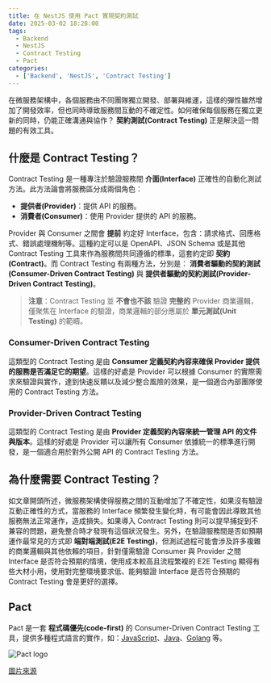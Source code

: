 ```yaml
---
title: 在 NestJS 使用 Pact 實現契約測試
date: 2025-03-02 18:28:00
tags:
  - Backend
  - NestJS
  - Contract Testing
  - Pact
categories:
  - ['Backend', 'NestJS', 'Contract Testing']
---
```


在微服務架構中，各個服務由不同團隊獨立開發、部署與維運，這樣的彈性雖然增加了開發效率，但也同時導致服務間互動的不確定性。如何確保每個服務在獨立更新的同時，仍能正確溝通與協作？ **契約測試(Contract Testing)** 正是解決這一問題的有效工具。

## 什麼是 Contract Testing？

Contract Testing 是一種專注於驗證服務間 **介面(Interface)** 正確性的自動化測試方法。此方法論會將服務區分成兩個角色：

* **提供者(Provider)**：提供 API 的服務。
* **消費者(Consumer)**：使用 Provider 提供的 API 的服務。

Provider 與 Consumer 之間會 **提前** 約定好 Interface，包含：請求格式、回應格式、錯誤處理機制等。這種約定可以是 OpenAPI、JSON Schema 或是其他 Contract Testing 工具來作為服務間共同遵循的標準，這套約定即 **契約(Contract)**。而 Contract Testing 有兩種方法，分別是： **消費者驅動的契約測試(Consumer-Driven Contract Testing)** 與 **提供者驅動的契約測試(Provider-Driven Contract Testing)**。

> **注意**：Contract Testing 並 **不會也不該** 驗證 **完整的** Provider 商業邏輯，僅聚焦在 Interface 的驗證，商業邏輯的部分應屬於 **單元測試(Unit Testing)** 的範疇。

### Consumer-Driven Contract Testing

這類型的 Contract Testing 是由 **Consumer 定義契約內容來確保 Provider 提供的服務是否滿足它的期望**。這樣的好處是 Provider 可以根據 Consumer 的實際需求來驗證與實作，達到快速反饋以及減少整合風險的效果，是一個適合內部團隊使用的 Contract Testing 方法。

### Provider-Driven Contract Testing

這類型的 Contract Testing 是由 **Provider 定義契約內容來統一管理 API 的文件與版本**。這樣的好處是 Provider 可以讓所有 Consumer 依據統一的標準進行開發，是一個適合用於對外公開 API 的 Contract Testing 方法。

## 為什麼需要 Contract Testing？

如文章開頭所述，微服務架構使得服務之間的互動增加了不確定性，如果沒有驗證互動正確性的方式，當服務的 Interface 頻繁發生變化時，有可能會因此導致其他服務無法正常運作，造成損失。如果導入 Contract Testing 則可以提早捕捉到不兼容的問題，避免整合時才發現有這個狀況發生。另外，在驗證服務間是否如預期運作最常見的方式即 **端對端測試(E2E Testing)**，但測試過程可能會涉及許多複雜的商業邏輯與其他依賴的項目，針對僅需驗證 Consumer 與 Provider 之間 Interface 是否符合預期的情境，使用成本較高且流程繁複的 E2E Testing 顯得有些大材小用，使用對完整環境要求低、能夠驗證 Interface 是否符合預期的 Contract Testing 會是更好的選擇。

## Pact

Pact 是一套 **程式碼優先(code-first)** 的 Consumer-Driven Contract Testing 工具，提供多種程式語言的實作，如：[JavaScript](https://docs.pact.io/implementation_guides/javascript/readme)、[Java](https://docs.pact.io/implementation_guides/jvm)、[Golang](https://docs.pact.io/implementation_guides/go) 等。

<img
  style="max-width: 500px;"
  src="pact-logo.png"
  alt="Pact logo"
/>

[圖片來源](https://docs.pact.io/implementation_guides/javascript/readme)

